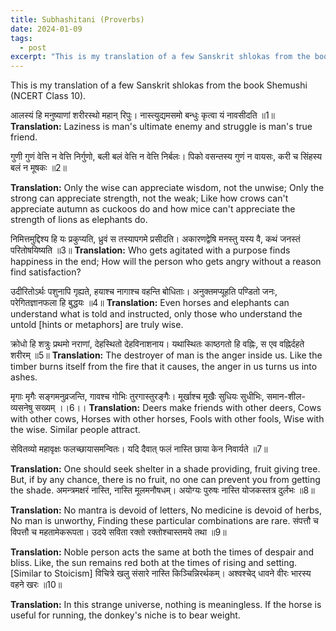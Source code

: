 ```yaml
---
title: Subhashitani (Proverbs)
date: 2024-01-09
tags:
  - post
excerpt: "This is my translation of a few Sanskrit shlokas from the book Shemushi (NCERT Class 10)"
---
```


This is my translation of a few Sanskrit shlokas from the book Shemushi (NCERT Class 10).

आलस्यं हि मनुष्याणां शरीरस्थो महान् रिपुः।
नास्त्युद्यमसमो बन्धुः कृत्वा यं नावसीदति ॥1॥
**Translation:** Laziness is man's ultimate enemy and struggle is man's true friend.

गुणी गुणं वेत्ति न वेत्ति निर्गुणो,
बली बलं वेत्ति न वेत्ति निर्बलः।
पिको वसन्तस्य गुणं न वायसः,
करी च सिंहस्य बलं न मूषकः ॥2॥

**Translation:**  Only the wise can appreciate wisdom, not the unwise;
Only the strong can appreciate strength, not the weak;
Like how crows can't appreciate autumn as cuckoos do and how mice can't appreciate the strength of lions as elephants do.

निमित्तमुद्दिश्य हि यः प्रकुप्यति,
ध्रुवं स तस्यापगमे प्रसीदति।
अकारणद्वेषि मनस्तु यस्य वै,
कथं जनस्तं परितोषयिष्यति ॥3॥
**Translation:**  Who gets agitated with a purpose finds happiness in the end;
How will the person who gets angry without a reason find satisfaction?

उदीरितोऽर्थः पशुनापि गृह्यते,
हयाश्च नागाश्च वहन्ति बोधिताः।
अनुक्तमप्यूहति पण्डितो जनः,
परेगितज्ञानफला हि बुद्धयः ॥4॥
**Translation:** Even horses and elephants can understand what is told and instructed, only those who understand the untold [hints or metaphors] are truly wise.

क्रोधो हि शत्रुः प्रथमो नराणां,
देहस्थितो देहविनाशनाय।
यथास्थितः काष्ठगतो हि वह्निः,
स एव वह्निर्दहते शरीरम् ॥5॥
**Translation:** The destroyer of man is the anger inside us. Like the timber burns itself from the fire that it causes, the anger in us turns us into ashes. 

मृगाः मृगैः सङ्गमनुव्रजन्ति,
गावश्च गोभिः तुरगास्तुरङ्गैः।
मूर्खाश्च मूखैः सुधियः सुधीभिः,
समान-शील-व्यसनेषु सख्यम् ।।6।।
**Translation:** Deers make friends with other deers,
Cows with other cows,
Horses with other horses,
Fools with other fools,
Wise with the wise.
Similar people attract.

सेवितव्यो महावृक्षः फलच्छायासमन्वितः।
यदि दैवात् फलं नास्ति छाया केन निवार्यते ॥7॥

**Translation:** One should seek shelter in a shade providing, fruit giving tree. But, if by any chance, there is no fruit, no one can prevent you from getting the shade.
अमन्त्रमक्षरं नास्ति, नास्ति मूलमनौषधम्।
अयोग्यः पुरुषः नास्ति योजकस्तत्र दुर्लभः ॥8॥

**Translation:** No mantra is devoid of letters,
No medicine is devoid of herbs, 
No man is unworthy,
Finding these particular combinations are rare.
संपत्तौ च विपत्तौ च महतामेकरूपता।
उदये सविता रक्तो रक्तोश्चास्तमये तथा ॥9॥

**Translation:** Noble person acts the same at both the times of despair and bliss.
Like, the sun remains red both at the times of rising and setting. [Similar to Stoicism]
विचित्रे खलु संसारे नास्ति किञ्चिन्निरर्थकम्।
अश्वश्चेद् धावने वीरः भारस्य वहने खरः ॥10॥

**Translation:** In this strange universe, nothing is meaningless.
If the horse is useful for running, the donkey's niche is to bear weight.
